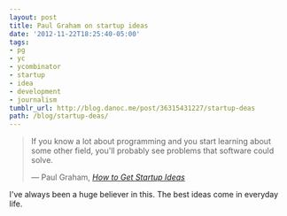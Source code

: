 ```yaml
---
layout: post
title: Paul Graham on startup ideas
date: '2012-11-22T18:25:40-05:00'
tags:
- pg
- yc
- ycombinator
- startup
- idea
- development
- journalism
tumblr_url: http://blog.danoc.me/post/36315431227/startup-deas
path: /blog/startup-deas/
---
```


> If you know a lot about programming and you start learning about some other
field, you'll probably see problems that software could solve.
>
> &mdash; Paul Graham, _[How to Get Startup Ideas](http://paulgraham.com/startupideas.html)_

I've always been a huge believer in this. The best ideas come in everyday life.
